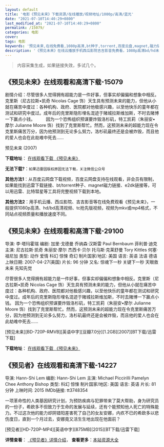 ```yaml
---
layout: default
title: '电影《预见未来》下载资源/在线播放/视频地址/1080p/高清/蓝光'
date: "2021-07-10T14:40:29+0800"
last_modified_at: "2021-07-10T14:40:29+0800"
permalink: /15079/
categories: 电影
cover:
tags: 电影
keywords: '预见未来,在线免费看,1080p高清,bt种子,torrent,百度云盘,magnet,磁力链,迅雷下载资源'
description: '《预见未来》在线云播放手机西瓜影院吉吉影音免费看，1080p高清bd/hd未删减完整版和tc抢先枪版，mkv/mp4格式，附带bt/torrent种子、magnet/磁力链、百度云盘、网盘资源迅雷下载链接'
---
```


>内容采集生成，如果链接失效，多试几个。


## 《预见未来》在线观看和高清下载-15079

剧情介绍：尽管很多人觉得拥有超能力是一件好事，但事实却偏偏和想象中相反。克里斯（尼古拉斯•凯奇 Nicolas Cage 饰）天生具有预测未来的能力，但他从小就在痛苦中度过：各种机构、政府、医院都对他极感兴趣，以至他快乐的童年都在测试和研究中度过。成年后的克里斯隐形埋名混迹于赌城拉斯维加斯，不时去赌博一下赢点小钱。  　　因为一个恐怖组织预谋要炸毁洛杉矶，特工凯莉（朱丽安•摩尔 Julianne Moore 饰）找到了克里斯帮忙。然而，这预测未来的超能力现在令克里斯痛苦万分，因为他预测到无论多么努力，洛杉矶最终还是会被炸毁，而且他的爱人也会在此劫难中死去……


预见未来 (2007)

**下载地址**： [在线观看下载 《预见未来》](https://www.btbtdy.me/btdy/dy4820.html) 


**无法下载?**：`如果迅雷因版权原因无法下载，关注微信公众号 `

**其他方法1**：从百度云网盘下载视频，百度云网盘支持在线观看，非会员有限制，如果能找到迅雷下载链接、bt/torrent种子、magnet磁力链接、e2dk链接等，可以用迅雷、比特彗星等工具将完整视频下载到本地。

**其他方法2**：用手机云播、西瓜影院、吉吉影音等在线免费观看《预见未来》，一般提供1080p高清、hd/bd高清视频、tc抢先版视频，视频为mkv或mp4格式，不同站点视频质量和播放速度不同。


## 《预见未来》在线观看和高清下载-29100

导演: 李·塔玛霍瑞 编剧: 加里·戈德曼 乔纳森·汉斯雷 Paul Bernbaum 菲利普·迪克 主演: 尼古拉斯·凯奇 朱丽安·摩尔 杰西卡·贝尔 托马斯·克莱舒曼 Tory Kittles 何塞·祖尼加 类型: 动作 爱情 科幻 惊悚 奇幻 制片国家/地区: 美国 语言: 英语 法语 德语 上映日期: 2007-04-27(美国) 片长: 96 分钟 又名: 惊魂下一秒 关键下一秒 天眼救未来 先知先觉

尽管很多人觉得拥有超能力是一件好事，但事实却偏偏和想象中相反。克里斯（尼古拉斯•凯奇 Nicolas Cage 饰）天生具有预测未来的能力，但他从小就在痛苦中度过：各种机构、政府、医院都对他极感兴趣，以至他快乐的童年都在测试和研究中度过。成年后的克里斯隐形埋名混迹于赌城拉斯维加斯，不时去赌博一下赢点小钱。 因为一个恐怖组织预谋要炸毁洛杉矶，特工凯莉（朱丽安•摩尔 Julianne Moore 饰）找到了克里斯帮忙。然而，这预测未来的超能力现在令克里斯痛苦万分，因为他预测到无论多么努力，洛杉矶最终还是会被炸毁，而且他的爱人也会在此劫难中死去……


[预见未来][BD-720P-RMVB][英语中字][豆瓣7.0分][1.2GB][2007][BT下载/迅雷下载]

**下载地址**： [在线观看下载 《预见未来》](https://www.btdx8.com/torrent/next_2007.html) 


## 《预见者》在线观看和高清下载-14227

导演: Hann-Shi Lem 编剧: Hann-Shi Lem 主演: Michael Piccirilli Pamelyn Chee Anthony Bishop 类型: 科幻 惊悚 制片国家/地区: 美国 语言: 英语 片长: 81分钟 上映时间: 2015 IMDb链接: tt3748354

一项革命性的人类基因研究计划，为预防疾病与犯罪带来了莫大帮助，身为研究员的一份子，希欧多不但致力于生命的发展与延续，还有个能预知他人死亡的特殊能力。不过这次他的能力却阴错阳差害死了自己的女友安娜，内疚不已的希欧多以悲伤度日，直到一个月过去，安娜竟又活生生地出现在他面前？


[预见者][HD-720P-MP4][英语中字][875MB][2015][BT下载/迅雷下载]

**详情查看**： [《预见者》详情介绍](/movie/14227/)， **查看更多**：[本站资源大全](/movie/t/all/)

